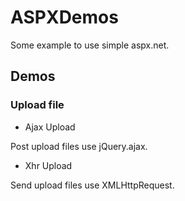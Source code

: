 # ASPXDemos
Some example to use simple aspx.net.

## Demos

### Upload file

* Ajax Upload

Post upload files use jQuery.ajax.

* Xhr Upload

Send upload files use XMLHttpRequest.
